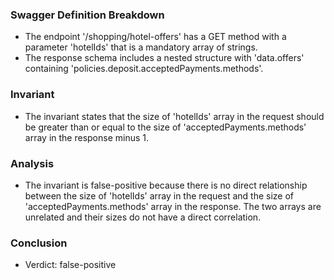 ### Swagger Definition Breakdown
- The endpoint '/shopping/hotel-offers' has a GET method with a parameter 'hotelIds' that is a mandatory array of strings.
- The response schema includes a nested structure with 'data.offers' containing 'policies.deposit.acceptedPayments.methods'.

### Invariant
- The invariant states that the size of 'hotelIds' array in the request should be greater than or equal to the size of 'acceptedPayments.methods' array in the response minus 1.

### Analysis
- The invariant is false-positive because there is no direct relationship between the size of 'hotelIds' array in the request and the size of 'acceptedPayments.methods' array in the response. The two arrays are unrelated and their sizes do not have a direct correlation.

### Conclusion
- Verdict: false-positive

